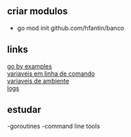 ## criar modulos
- go mod init github.com/hfantin/banco

## links
[go by examples](https://gobyexample.com)   
[variaveis em linha de comando](https://gobyexample.com/command-line-arguments)   
[variaveis de ambiente](https://gobyexample.com/environment-variables)   
[logs](https://www.datadoghq.com/blog/go-logging/)   

## estudar
-goroutines
-command line tools